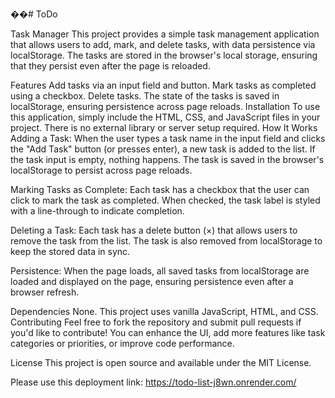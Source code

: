 ��#   T o D o 

Task Manager
This project provides a simple task management application that allows users to add, mark, and delete tasks, with data persistence via localStorage. The tasks are stored in the browser's local storage, ensuring that they persist even after the page is reloaded.

Features
Add tasks via an input field and button.
Mark tasks as completed using a checkbox.
Delete tasks.
The state of the tasks is saved in localStorage, ensuring persistence across page reloads.
Installation
To use this application, simply include the HTML, CSS, and JavaScript files in your project. There is no external library or server setup required.
 How It Works
Adding a Task:
When the user types a task name in the input field and clicks the "Add Task" button (or presses enter), a new task is added to the list. If the task input is empty, nothing happens. The task is saved in the browser's localStorage to persist across page reloads.

Marking Tasks as Complete:
Each task has a checkbox that the user can click to mark the task as completed. When checked, the task label is styled with a line-through to indicate completion.

Deleting a Task:
Each task has a delete button (×) that allows users to remove the task from the list. The task is also removed from localStorage to keep the stored data in sync.

Persistence:
When the page loads, all saved tasks from localStorage are loaded and displayed on the page, ensuring persistence even after a browser refresh.

Dependencies
None. This project uses vanilla JavaScript, HTML, and CSS.
Contributing
Feel free to fork the repository and submit pull requests if you'd like to contribute! You can enhance the UI, add more features like task categories or priorities, or improve code performance.

License
This project is open source and available under the MIT License.

Please use this deployment link: 
https://todo-list-j8wn.onrender.com/




 
